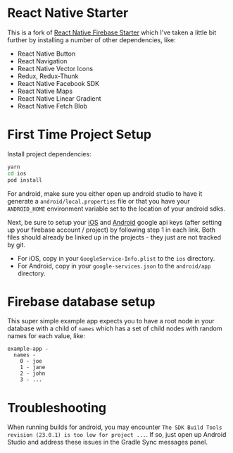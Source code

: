 # React Native Starter

This is a fork of [React Native Firebase Starter](https://github.com/andersryanc/react-native-firebase-starter) which I've taken a little bit further by installing a number of other dependencies, like:

- React Native Button
- React Navigation
- React Native Vector Icons
- Redux, Redux-Thunk
- React Native Facebook SDK
- React Native Maps
- React Native Linear Gradient
- React Native Fetch Blob

# First Time Project Setup

Install project dependencies:

```bash
yarn
cd ios
pod install
```

For android, make sure you either open up android studio to have it generate a `android/local.properties` file or that you have your `ANDROID_HOME` environment variable set to the location of your android sdks.

Next, be sure to setup your [iOS](https://invertase.io/react-native-firebase/#/v2/installation-ios) and [Android](https://invertase.io/react-native-firebase/#/v2/installation-android) google api keys (after setting up your firebase account / project) by following step 1 in each link. Both files should already be linked up in the projects - they just are not tracked by git.

- For iOS, copy in your `GoogleService-Info.plist` to the `ios` directory.
- For Android, copy in your `google-services.json` to the `android/app` directory.

# Firebase database setup

This super simple example app expects you to have a root node in your database with a child of `names` which has a set of child nodes with random names for each value, like:

```
example-app -
  names -
    0 - joe
    1 - jane
    2 - john
    3 - ...
```

# Troubleshooting

When running builds for android, you may encounter `The SDK Build Tools revision (23.0.1) is too low for project ...`. If so, just open up Android Studio and address these issues in the Gradle Sync messages panel.
